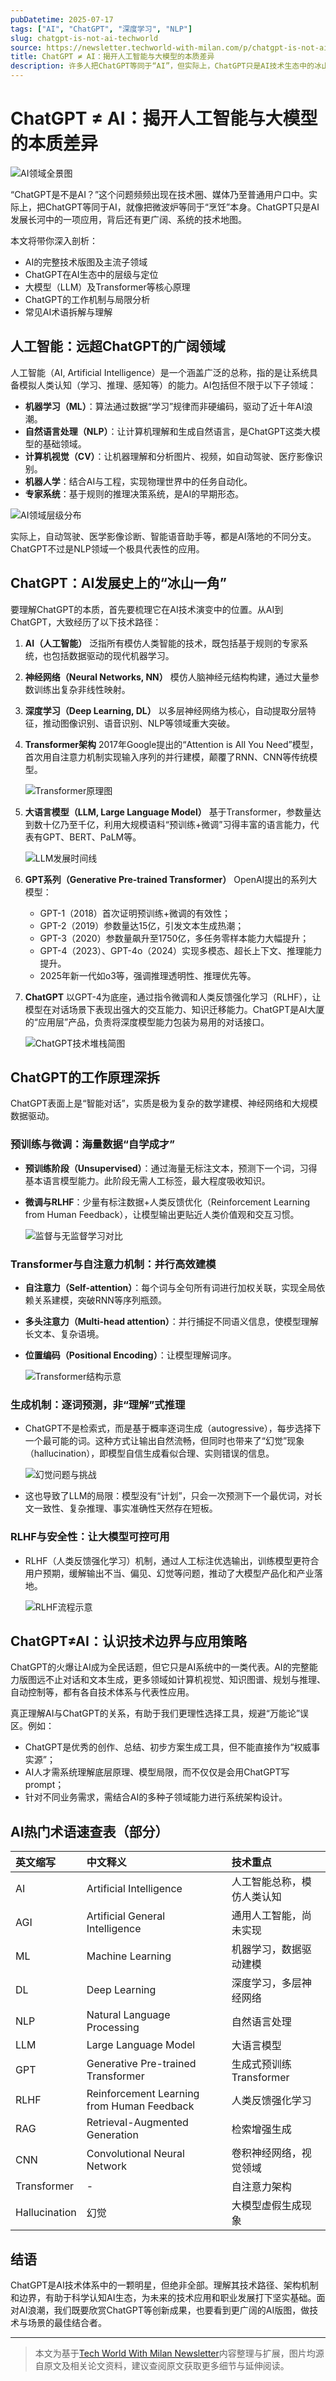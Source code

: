 ```yaml
---
pubDatetime: 2025-07-17
tags: ["AI", "ChatGPT", "深度学习", "NLP"]
slug: chatgpt-is-not-ai-techworld
source: https://newsletter.techworld-with-milan.com/p/chatgpt-is-not-ai
title: ChatGPT ≠ AI：揭开人工智能与大模型的本质差异
description: 许多人把ChatGPT等同于“AI”，但实际上，ChatGPT只是AI技术生态中的冰山一角。本文深入梳理AI的广阔领域、ChatGPT的技术原理、关键演变路径，并以丰富案例与图解拆解大模型工作机制、优势与局限，助你建立面向未来的AI技术认知。
---
```


# ChatGPT ≠ AI：揭开人工智能与大模型的本质差异

![AI领域全景图](https://substackcdn.com/image/fetch/$s_!bbIF!,w_1456,c_limit,f_auto,q_auto:good,fl_progressive:steep/https%3A%2F%2Fsubstack-post-media.s3.amazonaws.com%2Fpublic%2Fimages%2F913c0977-d2f6-4d8e-aae6-39f9e35c14cd_2048x1413.jpeg)

“ChatGPT是不是AI？”这个问题频频出现在技术圈、媒体乃至普通用户口中。实际上，把ChatGPT等同于AI，就像把微波炉等同于“烹饪”本身。ChatGPT只是AI发展长河中的一项应用，背后还有更广阔、系统的技术地图。

本文将带你深入剖析：

- AI的完整技术版图及主流子领域
- ChatGPT在AI生态中的层级与定位
- 大模型（LLM）及Transformer等核心原理
- ChatGPT的工作机制与局限分析
- 常见AI术语拆解与理解

## 人工智能：远超ChatGPT的广阔领域

人工智能（AI, Artificial Intelligence）是一个涵盖广泛的总称，指的是让系统具备模拟人类认知（学习、推理、感知等）的能力。AI包括但不限于以下子领域：

- **机器学习（ML）**：算法通过数据“学习”规律而非硬编码，驱动了近十年AI浪潮。
- **自然语言处理（NLP）**：让计算机理解和生成自然语言，是ChatGPT这类大模型的基础领域。
- **计算机视觉（CV）**：让机器理解和分析图片、视频，如自动驾驶、医疗影像识别。
- **机器人学**：结合AI与工程，实现物理世界中的任务自动化。
- **专家系统**：基于规则的推理决策系统，是AI的早期形态。

![AI领域层级分布](https://substackcdn.com/image/fetch/$s_!bbIF!,w_1456,c_limit,f_auto,q_auto:good,fl_progressive:steep/https%3A%2F%2Fsubstack-post-media.s3.amazonaws.com%2Fpublic%2Fimages%2F913c0977-d2f6-4d8e-aae6-39f9e35c14cd_2048x1413.jpeg)

实际上，自动驾驶、医学影像诊断、智能语音助手等，都是AI落地的不同分支。ChatGPT不过是NLP领域一个极具代表性的应用。

## ChatGPT：AI发展史上的“冰山一角”

要理解ChatGPT的本质，首先要梳理它在AI技术演变中的位置。从AI到ChatGPT，大致经历了以下技术路径：

1. **AI（人工智能）**
   泛指所有模仿人类智能的技术，既包括基于规则的专家系统，也包括数据驱动的现代机器学习。

2. **神经网络（Neural Networks, NN）**
   模仿人脑神经元结构构建，通过大量参数训练出复杂非线性映射。

3. **深度学习（Deep Learning, DL）**
   以多层神经网络为核心，自动提取分层特征，推动图像识别、语音识别、NLP等领域重大突破。

4. **Transformer架构**
   2017年Google提出的“Attention is All You Need”模型，首次用自注意力机制实现输入序列的并行建模，颠覆了RNN、CNN等传统模型。

   ![Transformer原理图](https://substackcdn.com/image/fetch/$s_!F2oo!,w_1456,c_limit,f_auto,q_auto:good,fl_progressive:steep/https%3A%2F%2Fsubstack-post-media.s3.amazonaws.com%2Fpublic%2Fimages%2F07d7c903-6e9d-4bcc-a4f6-1b29b927ea00_627x706.png)

5. **大语言模型（LLM, Large Language Model）**
   基于Transformer，参数量达到数十亿乃至千亿，利用大规模语料“预训练+微调”习得丰富的语言能力，代表有GPT、BERT、PaLM等。

   ![LLM发展时间线](https://substackcdn.com/image/fetch/$s_!W9PJ!,w_1456,c_limit,f_auto,q_auto:good,fl_progressive:steep/https%3A%2F%2Fsubstack-post-media.s3.amazonaws.com%2Fpublic%2Fimages%2F18c5cc81-231c-45c4-af0b-2fb8d547ab9d_1044x430.png)

6. **GPT系列（Generative Pre-trained Transformer）**
   OpenAI提出的系列大模型：

   - GPT-1（2018）首次证明预训练+微调的有效性；
   - GPT-2（2019）参数量达15亿，引发文本生成热潮；
   - GPT-3（2020）参数量飙升至1750亿，多任务零样本能力大幅提升；
   - GPT-4（2023）、GPT-4o（2024）实现多模态、超长上下文、推理能力提升。
   - 2025年新一代如o3等，强调推理透明性、推理优先等。

7. **ChatGPT**
   以GPT-4为底座，通过指令微调和人类反馈强化学习（RLHF），让模型在对话场景下表现出强大的交互能力、知识迁移能力。ChatGPT是AI大厦的“应用层”产品，负责将深度模型能力包装为易用的对话接口。

   ![ChatGPT技术堆栈简图](https://substackcdn.com/image/fetch/$s_!3eze!,w_1456,c_limit,f_auto,q_auto:good,fl_progressive:steep/https%3A%2F%2Fsubstack-post-media.s3.amazonaws.com%2Fpublic%2Fimages%2F19e9988d-84f9-4e9d-8318-976afc534885_766x1240.png)

## ChatGPT的工作原理深拆

ChatGPT表面上是“智能对话”，实质是极为复杂的数学建模、神经网络和大规模数据驱动。

### 预训练与微调：海量数据“自学成才”

- **预训练阶段（Unsupervised）**：通过海量无标注文本，预测下一个词，习得基本语言模型能力。此阶段无需人工标签，最大程度吸收知识。
- **微调与RLHF**：少量有标注数据+人类反馈优化（Reinforcement Learning from Human Feedback），让模型输出更贴近人类价值观和交互习惯。

  ![监督与无监督学习对比](https://substackcdn.com/image/fetch/$s_!tPiA!,w_1456,c_limit,f_auto,q_auto:good,fl_progressive:steep/https%3A%2F%2Fsubstack-post-media.s3.amazonaws.com%2Fpublic%2Fimages%2Ff8b9e69b-01e6-4efa-9112-ae78dd7fe51d_888x446.png)

### Transformer与自注意力机制：并行高效建模

- **自注意力（Self-attention）**：每个词与全句所有词进行加权关联，实现全局依赖关系建模，突破RNN等序列瓶颈。
- **多头注意力（Multi-head attention）**：并行捕捉不同语义信息，使模型理解长文本、复杂语境。
- **位置编码（Positional Encoding）**：让模型理解词序。

  ![Transformer结构示意](https://substackcdn.com/image/fetch/$s_!Gw_o!,w_1456,c_limit,f_auto,q_auto:good,fl_progressive:steep/https%3A%2F%2Fsubstack-post-media.s3.amazonaws.com%2Fpublic%2Fimages%2Fe0883297-0805-46d5-81d3-9011a1c72ba3_850x774.png)

### 生成机制：逐词预测，非“理解”式推理

- ChatGPT不是检索式，而是基于概率逐词生成（autogressive），每步选择下一个最可能的词。这种方式让输出自然流畅，但同时也带来了“幻觉”现象（hallucination），即模型自信生成看似合理、实则错误的信息。

  ![幻觉问题与挑战](https://substackcdn.com/image/fetch/$s_!d6_M!,w_1456,c_limit,f_auto,q_auto:good,fl_progressive:steep/https%3A%2F%2Fsubstack-post-media.s3.amazonaws.com%2Fpublic%2Fimages%2F96ef1d28-459e-48eb-996c-f3ac56c1bf38_3000x2000.jpeg)

- 这也导致了LLM的局限：模型没有“计划”，只会一次预测下一个最优词，对长文一致性、复杂推理、事实准确性天然存在短板。

### RLHF与安全性：让大模型可控可用

- RLHF（人类反馈强化学习）机制，通过人工标注优选输出，训练模型更符合用户预期，缓解输出不当、偏见、幻觉等问题，推动了大模型产品化和产业落地。

  ![RLHF流程示意](https://substackcdn.com/image/fetch/$s_!uZG2!,w_1456,c_limit,f_auto,q_auto:good,fl_progressive:steep/https%3A%2F%2Fsubstack-post-media.s3.amazonaws.com%2Fpublic%2Fimages%2Fd9bb988b-1ea5-4385-84a3-047d3e5ad0ab_1920x1372.png)

## ChatGPT≠AI：认识技术边界与应用策略

ChatGPT的火爆让AI成为全民话题，但它只是AI系统中的一类代表。AI的完整能力版图远不止对话和文本生成，更多领域如计算机视觉、知识图谱、规划与推理、自动控制等，都有各自技术体系与代表性应用。

真正理解AI与ChatGPT的关系，有助于我们更理性选择工具，规避“万能论”误区。例如：

- ChatGPT是优秀的创作、总结、初步方案生成工具，但不能直接作为“权威事实源”；
- AI人才需系统理解底层原理、模型局限，而不仅仅是会用ChatGPT写prompt；
- 针对不同业务需求，需结合AI的多种子领域能力进行系统架构设计。

## AI热门术语速查表（部分）

| 英文缩写      | 中文释义                                   | 技术重点                   |
| :------------ | :----------------------------------------- | :------------------------- |
| AI            | Artificial Intelligence                    | 人工智能总称，模仿人类认知 |
| AGI           | Artificial General Intelligence            | 通用人工智能，尚未实现     |
| ML            | Machine Learning                           | 机器学习，数据驱动建模     |
| DL            | Deep Learning                              | 深度学习，多层神经网络     |
| NLP           | Natural Language Processing                | 自然语言处理               |
| LLM           | Large Language Model                       | 大语言模型                 |
| GPT           | Generative Pre-trained Transformer         | 生成式预训练Transformer    |
| RLHF          | Reinforcement Learning from Human Feedback | 人类反馈强化学习           |
| RAG           | Retrieval-Augmented Generation             | 检索增强生成               |
| CNN           | Convolutional Neural Network               | 卷积神经网络，视觉领域     |
| Transformer   | -                                          | 自注意力架构               |
| Hallucination | 幻觉                                       | 大模型虚假生成现象         |

## 结语

ChatGPT是AI技术体系中的一颗明星，但绝非全部。理解其技术路径、架构机制和边界，有助于科学认知AI生态，为未来的技术应用和职业发展打下坚实基础。面对AI浪潮，我们既要欣赏ChatGPT等创新成果，也要看到更广阔的AI版图，做技术与场景的最佳结合者。

---

> 本文为基于[Tech World With Milan Newsletter](https://newsletter.techworld-with-milan.com/p/chatgpt-is-not-ai)内容整理与扩展，图片均源自原文及相关论文资料，建议查阅原文获取更多细节与延伸阅读。
